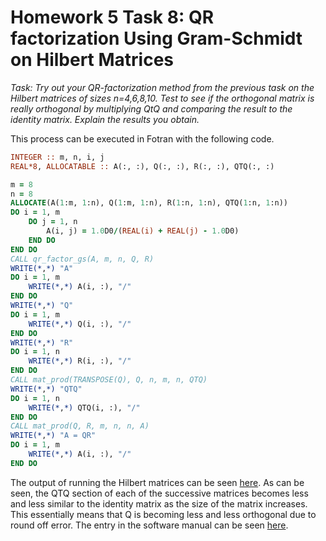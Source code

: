 # Homework 5 Task 8: QR factorization Using Gram-Schmidt on Hilbert Matrices

*Task: Try out your QR-factorization method from the previous task on the Hilbert matrices of sizes n=4,6,8,10. Test to see if the orthogonal matrix is really orthogonal by multiplying QtQ and comparing the result to the identity matrix. Explain the results you obtain.*

This process can be executed in Fotran with the following code.

```fortran
INTEGER :: m, n, i, j
REAL*8, ALLOCATABLE :: A(:, :), Q(:, :), R(:, :), QTQ(:, :)

m = 8
n = 8
ALLOCATE(A(1:m, 1:n), Q(1:m, 1:n), R(1:n, 1:n), QTQ(1:n, 1:n))
DO i = 1, m
	DO j = 1, n
		A(i, j) = 1.0D0/(REAL(i) + REAL(j) - 1.0D0)
	END DO
END DO
CALL qr_factor_gs(A, m, n, Q, R)
WRITE(*,*) "A"
DO i = 1, m
	WRITE(*,*) A(i, :), "/"
END DO
WRITE(*,*) "Q"
DO i = 1, m
	WRITE(*,*) Q(i, :), "/"
END DO
WRITE(*,*) "R"
DO i = 1, n
	WRITE(*,*) R(i, :), "/"
END DO
CALL mat_prod(TRANSPOSE(Q), Q, n, m, n, QTQ)
WRITE(*,*) "QTQ"
DO i = 1, n
	WRITE(*,*) QTQ(i, :), "/"
END DO
CALL mat_prod(Q, R, m, n, n, A)
WRITE(*,*) "A = QR"
DO i = 1, m
	WRITE(*,*) A(i, :), "/"
END DO
```



The output of running the Hilbert matrices can be seen [here](./HilbertQR.txt). As can be seen, the QTQ section of each of the successive matrices becomes less and less similar to the identity matrix as the size of the matrix increases. This essentially means that Q is becoming less and less orthogonal due to round off error. The entry in the software manual can be seen [here](./Software_Manual/qr_factor_gs.md).